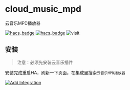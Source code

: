 # cloud_music_mpd
云音乐MPD播放器

[![hacs_badge](https://img.shields.io/badge/Home-Assistant-%23049cdb)](https://www.home-assistant.io/)
[![hacs_badge](https://img.shields.io/badge/HACS-Custom-41BDF5.svg)](https://github.com/hacs/integration)
![visit](https://visitor-badge.glitch.me/badge?page_id=shaonianzhentan.cloud_music_mpd&left_text=visit)

## 安装

> 注意：必须先安装云音乐插件

安装完成重启HA，刷新一下页面，在集成里搜索`云音乐MPD播放器`

[![Add Integration](https://my.home-assistant.io/badges/config_flow_start.svg)](https://my.home-assistant.io/redirect/config_flow_start?domain=cloud_music_mpd)